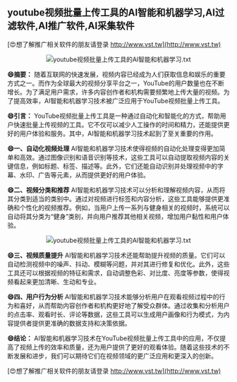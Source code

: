 ## **youtube视频批量上传工具的AI智能和机器学习,AI过滤软件,AI推广软件,AI采集软件**

[😍想了解推广相关软件的朋友请登录 http://www.vst.tw](http://www.vst.tw)

 <center><img src="https://vst.tw/MP4/tuiguang/png/8.png" alt="youtube视频批量上传工具的AI智能和机器学习.txt"></center>

**😄摘要：**
随着互联网的快速发展，视频内容已经成为人们获取信息和娱乐的重要方式之一。而作为全球最大的视频分享平台之一，YouTube的用户数量也在不断增长。为了满足用户需求，许多内容创作者和机构需要频繁地上传大量的视频。为了提高效率，AI智能和机器学习技术被广泛应用于YouTube视频批量上传工具。

**😄引言：**
YouTube视频批量上传工具是一种通过自动化和智能化的方式，帮助用户快速批量上传视频的工具。它不仅可以减少人工操作的时间和精力，还能提供更好的用户体验和服务。其中，AI智能和机器学习技术起到了至关重要的作用。

**😄一、自动化视频处理**
AI智能和机器学习技术使得视频的自动化处理变得更加简单和高效。通过图像识别和语音识别等技术，这些工具可以自动提取视频内容的关键信息，例如标题、标签、描述等。此外，它们还能自动识别并处理视频中的字幕、水印、广告等元素，从而提供更好的用户体验。

**😄二、视频分类和推荐**
AI智能和机器学习技术可以分析和理解视频内容，从而将其分类到适当的类别中。通过对视频进行标签和内容分析，这些工具能够提供更准确和个性化的视频推荐。例如，当用户上传一系列与健身相关的视频时，系统可以自动将其分类为“健身”类别，并向用户推荐其他相关视频，增加用户黏性和用户体验。

 <center><img src="https://vst.tw/MP4/tuiguang/png/6.png" alt="youtube视频批量上传工具的AI智能和机器学习.txt"></center>

**😄三、视频质量提升**
AI智能和机器学习技术还能帮助提升视频的质量。它们可以自动检测视频中的噪声、抖动、模糊等问题，并对其进行修复和优化。此外，这些工具还可以根据视频的特征和需求，自动调整色彩、对比度、亮度等参数，使得视频看起来更加清晰、生动和专业。

**😄四、用户行为分析**
AI智能和机器学习技术能够分析用户在观看视频过程中的行为和喜好，从而帮助内容创作者和机构更好地了解受众群体。通过收集和分析用户的点击率、观看时长、评论等数据，这些工具可以生成用户画像和行为模式，为内容提供者提供更准确的数据支持和决策依据。

**😄结论：**
AI智能和机器学习技术在YouTube视频批量上传工具中的应用，不仅提高了视频上传的效率和质量，还为用户提供了更好的观看体验。随着这些技术的不断发展和进步，我们可以期待它们在视频领域的更广泛应用和更深入的创新。

[😍想了解推广相关软件的朋友请登录 http://www.vst.tw](http://www.vst.tw)



